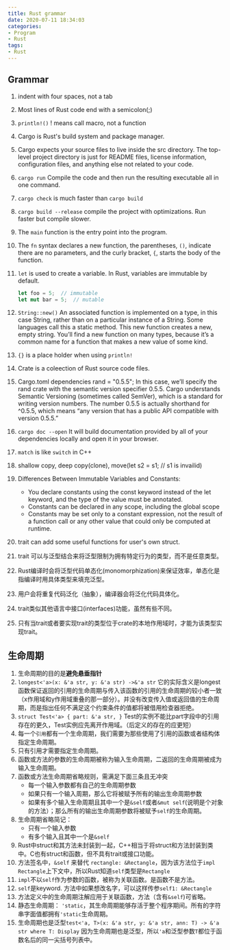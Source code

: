 ```yaml
---
title: Rust grammar
date: 2020-07-11 18:34:03
categories:
- Program
- Rust
tags:
- Rust
---
```


## Grammar
1. indent with four spaces, not a tab
1. Most lines of Rust code end with a semicolon(;)
1. `println!()` ! means call macro, not a function
1. Cargo is Rust's build system and package manager.
1. Cargo expects your source files to live inside the src directory. The top-level project directory is just for README files, license information, configuration files, and anything else not related to your code.
1. `cargo run` Compile the code and then run the resulting executable all in one command.
1. `cargo check` is much faster than `cargo build`
1. `cargo build --release` compile the project with optimizations. Run faster but compile slower.
1. The `main` function is the entry point into the program.
1. The `fn` syntax declares a new function, the parentheses, `()`, indicate there are no parameters, and the curly bracket, `{`, starts the body of the function.
1. `let` is used to create a variable. In Rust, variables are immutable by default.

    ``` rust
    let foo = 5;  // immutable
    let mut bar = 5;  // mutable
    ```

1. `String::new()` An associated function is implemented on a type, in this case String, rather than on a particular instance of a String. Some languages call this a static method. This new function creates a new, empty string. You’ll find a new function on many types, because it’s a common name for a function that makes a new value of some kind.
1. `{}` is a place holder when using `println!`
1.  Crate is a coleection of Rust source code files.
1. Cargo.toml dependencies rand = "0.5.5";  In this case, we’ll specify the rand crate with the semantic version specifier 0.5.5. Cargo understands Semantic Versioning (sometimes called SemVer), which is a standard for writing version numbers. The number 0.5.5 is actually shorthand for ^0.5.5, which means “any version that has a public API compatible with version 0.5.5.”
1. `cargo doc --open` It will build documentation provided by all of your dependencies locally and open it in your browser.
1. `match` is like `switch` in C++
1. shallow copy, deep copy(clone), move(let s2 = s1; // s1 is invailid)
1. Differences Between Immutable Variables and Constants:
   - You declare constants using the const keyword instead of the let keyword, and the type of the value must be annotated.
   - Constants can be declared in any scope, including the global scope
   - Constants may be set only to a constant expression, not the result of a function call or any other value that could only be computed at runtime.
1. trait can add some useful functions for user's own struct.
1. trait 可以与泛型结合来将泛型限制为拥有特定行为的类型，而不是任意类型。
1. Rust编译时会将泛型代码单态化(monomorphization)来保证效率，单态化是指编译时用具体类型来填充泛型。
1. 用户会将重复代码泛化（抽象），编译器会将泛化代码具体化。
1. trait类似其他语言中接口(interfaces)功能，虽然有些不同。
1. 只有当trait或者要实现trait的类型位于crate的本地作用域时，才能为该类型实现trait。

## 生命周期
1. 生命周期的目的是**避免悬垂指针**
1. `longest<'a>(x: &'a str, y: &'a str) ->&'a str` 它的实际含义是longest函数保证返回的引用的生命周期与传入该函数的引用的生命周期的较小者一致（x作用域和y作用域重叠的那一部分）。并没有改变传入值或返回值的生命周期，而是指出任何不满足这个约束条件的值都将被借用检查器拒绝。
1. `struct Test<'a> { part: &'a str, }` Test的实例不能比part字段中的引用存在的更久，Test实例应先离开作用域。（后定义的存在的应更短）
1. 每一个`引用`都有一个生命周期，我们需要为那些使用了引用的函数或者结构体指定生命周期。
1. 只有引用才需要指定生命周期。
1. 函数或方法的参数的生命周期被称为输入生命周期，二返回的生命周期被成为输入生命周期。
1. 函数或方法生命周期省略规则，需满足下面三条且无冲突
   - 每一个输入参数都有自己的生命周期参数
   - 如果只有一个输入周期，那么它将被赋予所有的输出生命周期参数
   - 如果有多个输入生命周期且其中一个是`&self`或者`&mut self`(说明是个对象的方法）；那么所有的输出生命周期参数将被赋予`self`的生命周期。
1. 生命周期省略简记：
   - 只有一个输入参数
   - 有多个输入且其中一个是`&self`
1. Rust中struct和其方法未封装到一起，C++相当于将struct和方法封装到类中。C也有struct和函数，但不具有trait或接口功能。
1. 方法签名中，`&self` 来替代 `rectangle: &Rectangle`，因为该方法位于`impl Rectangle`上下文中，所以Rust知道`self`类型是`Rectangle`
1. `impl`不以`self`作为参数的函数，被称为关联函数。是函数不是方法。
1. `self`是keyword. 方法中如果想改名字，可以这样传参`self1: &Rectangle`
1. 方法定义中的生命周期注解应用于关联函数，方法（含有`&self`)可省略。
1. 静态生命周期： `'static`，其生命周期能够存活于整个程序期间。所有的字符串字面值都拥有`'static`生命周期。
1. 生命周期也是泛型`test<'a, T>(x: &'a str, y: &'a str, ann: T) -> &'a str where T: Display` 因为生命周期也是泛型，所以`'a`和泛型参数`T`都位于函数名后的同一尖括号列表中。
